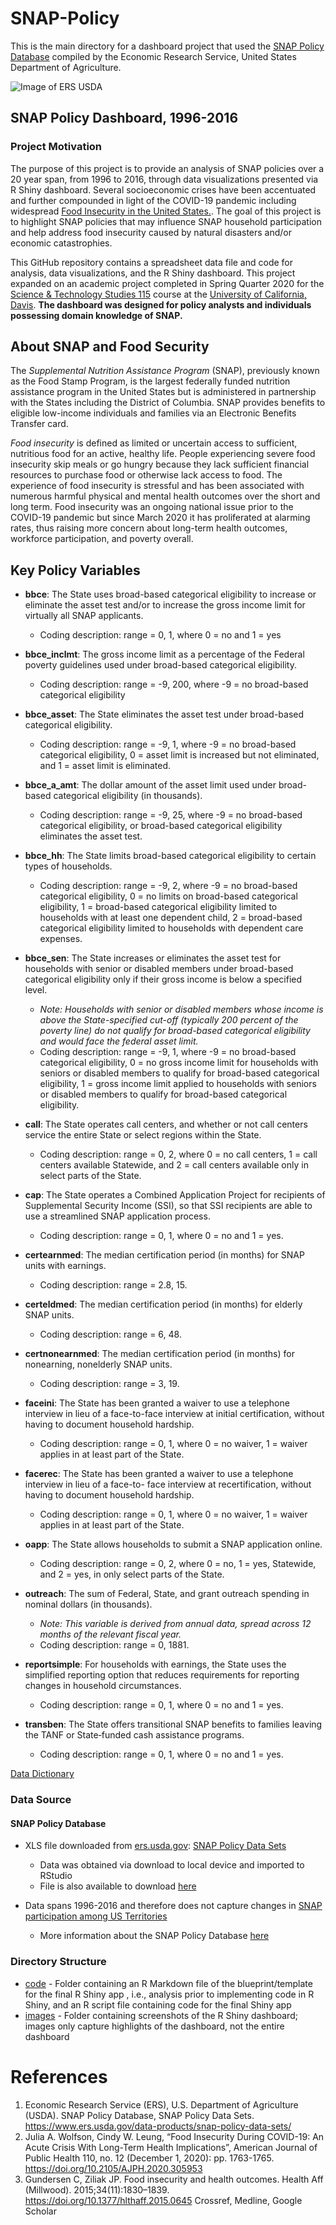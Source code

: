 # SNAP-Policy

This is the main directory for a dashboard project that used the [SNAP Policy Database](https://www.ers.usda.gov/data-products/snap-policy-data-sets/about-the-snap-policy-database/) compiled by the Economic Research Service, United States Department of Agriculture.

![Image of ERS USDA](https://upload.wikimedia.org/wikipedia/commons/f/f6/US-EconomicResearchService-Logo.svg)


## SNAP Policy Dashboard, 1996-2016

### Project Motivation
The purpose of this project is to provide an analysis of SNAP policies over a 20 year span, from 1996 to 2016, through data visualizations presented via R Shiny dashboard. Several socioeconomic crises have been accentuated and further compounded in light of the COVID-19 pandemic including widespread [Food Insecurity in the United States.](https://ajph.aphapublications.org/doi/10.2105/AJPH.2020.305953). The goal of this project is to highlight SNAP policies that may influence SNAP household participation and help address food insecurity caused by natural disasters and/or economic catastrophies.

This GitHub repository contains a spreadsheet data file and code for analysis, data visualizations, and the R Shiny dashboard. This project expanded on an academic project completed in Spring Quarter 2020 for the [Science & Technology Studies 115](https://sts.ucdavis.edu/courses/data-studies) course at the [University of California, Davis](https://www.ucdavis.edu). **The dashboard was designed for policy analysts and individuals possessing domain knowledge of SNAP.**


## About SNAP and Food Security
The *Supplemental Nutrition Assistance Program* (SNAP), previously known as the Food Stamp Program, is the largest federally funded nutrition assistance program in the United States but is administered in partnership with the States including the District of Columbia. SNAP provides benefits to eligible low-income individuals and families via an Electronic Benefits Transfer card.

*Food insecurity* is defined as limited or uncertain access to sufficient, nutritious food for an active, healthy life. People experiencing severe food insecurity skip meals or go hungry because they lack sufficient financial resources to purchase food or otherwise lack access to food. The experience of food insecurity is stressful and has been associated with numerous harmful physical and mental health outcomes over the short and long term. Food insecurity was an ongoing national issue prior to the COVID-19 pandemic but since March 2020 it has proliferated at alarming rates, thus raising more concern about long-term health outcomes, workforce participation, and poverty overall.


## Key Policy Variables
* **bbce**: The State uses broad-based categorical eligibility to increase or eliminate the asset test and/or to increase the gross income limit for virtually all SNAP applicants.
  - Coding description: range = 0, 1, where 0 = no and 1 = yes

* **bbce_inclmt**: The gross income limit as a percentage of the Federal poverty guidelines used under broad-based categorical eligibility.
  - Coding description: range = -9, 200, where -9 = no broad-based categorical eligibility
  
* **bbce_asset**: The State eliminates the asset test under broad-based categorical eligibility.
  - Coding description: range = -9, 1, where -9 = no broad-based categorical eligibility, 0 = asset limit is increased but not eliminated, and 1 = asset limit is eliminated.

* **bbce_a_amt**: The dollar amount of the asset limit used under broad-based categorical eligibility (in thousands).
  - Coding description: range = -9, 25, where -9 = no broad-based categorical eligibility, or broad-based categorical eligibility eliminates the asset test.
  
* **bbce_hh**: The State limits broad-based categorical eligibility to certain types of households.
  - Coding description: range = -9, 2, where -9 = no broad-based categorical eligibility, 0 = no limits on broad-based categorical eligibility, 1 = broad-based categorical eligibility limited to households with at least one dependent child, 2 = broad-based categorical eligibility limited to households with dependent care expenses.

* **bbce_sen**: The State increases or eliminates the asset test for households with senior or disabled members under broad-based categorical eligibility only if their gross income is below a specified level.
  - *Note: Households with senior or disabled members whose income is above the State-specified cut-off (typically 200 percent of the poverty line) do not qualify for broad-based categorical eligibility and would face the federal asset limit.*
  - Coding description: range = -9, 1, where -9 = no broad-based categorical eligibility, 0 = no gross income limit for households with seniors or disabled members to qualify for broad-based categorical eligibility, 1 = gross income limit applied to households with seniors or disabled members to qualify for broad-based categorical eligibility.
  
* **call**: The State operates call centers, and whether or not call centers service the entire State or select regions within the State.
  - Coding description: range = 0, 2, where 0 = no call centers, 1 = call centers available Statewide, and 2 = call centers available only in select parts of the State.
  
* **cap**: The State operates a Combined Application Project for recipients of Supplemental Security Income (SSI), so that SSI recipients are able to use a streamlined SNAP application process.
  - Coding description: range = 0, 1, where 0 = no and 1 = yes.
  
* **certearnmed**: The median certification period (in months) for SNAP units with earnings.
  - Coding description: range = 2.8, 15.
  
* **certeldmed**: The median certification period (in months) for elderly SNAP units.
  - Coding description: range = 6, 48.
  
* **certnonearnmed**: The median certification period (in months) for nonearning, nonelderly SNAP units.
  - Coding description: range = 3, 19.
  
* **faceini**: The State has been granted a waiver to use a telephone interview in lieu of a face-to-face interview at initial certification, without having to document household hardship.
  - Coding description: range = 0, 1, where 0 = no waiver, 1 = waiver applies in at least part of the State.

* **facerec**: The State has been granted a waiver to use a telephone interview in lieu of a face-to- face interview at recertification, without having to document household hardship.
  - Coding description: range = 0, 1, where 0 = no waiver, 1 = waiver applies in at least part of the State.
  
* **oapp**: The State allows households to submit a SNAP application online.
  - Coding description: range = 0, 2, where 0 = no, 1 = yes, Statewide, and 2 = yes, in only select parts of the State.

* **outreach**: The sum of Federal, State, and grant outreach spending in nominal dollars (in thousands). 
  - *Note: This variable is derived from annual data, spread across 12 months of the relevant fiscal year.*
  - Coding description: range = 0, 1881.

* **reportsimple**: For households with earnings, the State uses the simplified reporting option that reduces requirements for reporting changes in household circumstances.
  - Coding description: range = 0, 1, where 0 = no and 1 = yes.

* **transben**: The State offers transitional SNAP benefits to families leaving the TANF or State‐funded cash assistance programs.
  - Coding description: range = 0, 1, where 0 = no and 1 = yes.

[Data Dictionary](https://www.ers.usda.gov/data-products/snap-policy-data-sets/documentation/)


### Data Source
#### SNAP Policy Database
* XLS file downloaded from [ers.usda.gov](https://www.ers.usda.gov): [SNAP Policy Data Sets](https://www.ers.usda.gov/data-products/snap-policy-data-sets/)
  - Data was obtained via download to local device and imported to RStudio
  - File is also available to download [here](https://github.com/morales-ep/SNAP-Policy/blob/master/SNAP_Policy_Database.xlsx)

* Data spans 1996-2016 and therefore does not capture changes in [SNAP participation among US Territories](https://www.cbpp.org/research/food-assistance/how-does-household-food-assistance-in-puerto-rico-compare-to-the-rest-of)
  - More information about the SNAP Policy Database [here](https://www.ers.usda.gov/data-products/snap-policy-data-sets/about-the-snap-policy-database/)


### Directory Structure
* [code](https://github.com/morales-ep/SNAP-Policy/tree/master/code) - Folder containing an R Markdown file of the blueprint/template for the final R Shiny app , i.e., analysis prior to implementing code in R Shiny, and an R script file containing code for the final Shiny app
* [images](https://github.com/morales-ep/SNAP-Policy/tree/master/images) - Folder containing screenshots of the R Shiny dashboard; images only capture highlights of the dashboard, not the entire dashboard


# References
1. Economic Research Service (ERS), U.S. Department of Agriculture (USDA). SNAP Policy Database, SNAP Policy Data Sets. https://www.ers.usda.gov/data-products/snap-policy-data-sets/
2. Julia A. Wolfson, Cindy W. Leung, “Food Insecurity During COVID-19: An Acute Crisis With Long-Term Health Implications”, American Journal of Public Health 110, no. 12 (December 1, 2020): pp. 1763-1765. https://doi.org/10.2105/AJPH.2020.305953
3. Gundersen C, Ziliak JP. Food insecurity and health outcomes. Health Aff (Millwood). 2015;34(11):1830–1839. https://doi.org/10.1377/hlthaff.2015.0645 Crossref, Medline, Google Scholar
